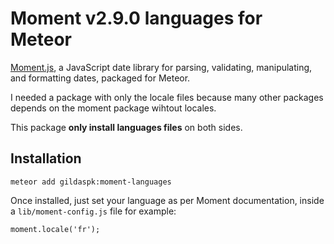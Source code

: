 # Moment v2.9.0 languages for Meteor

[Moment.js](http://momentjs.com/), a JavaScript date library for parsing, validating, manipulating, and formatting dates, packaged for Meteor.

I needed a package with only the locale files because many other packages depends on the moment package wihtout locales.

This package **only install languages files** on both sides.

Installation
-------------

```
meteor add gildaspk:moment-languages
```

Once installed, just set your language as per Moment documentation, inside a `lib/moment-config.js` file for example:
```
moment.locale('fr');
```
